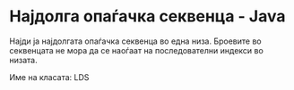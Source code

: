 # Најдолга опаѓачка секвенца - Java

Најди ја најдолгата опаѓачка секвенца во една низа. Броевите во секвенцата не мора да се наоѓаат на последователни
индекси во низата.

Име на класата: LDS